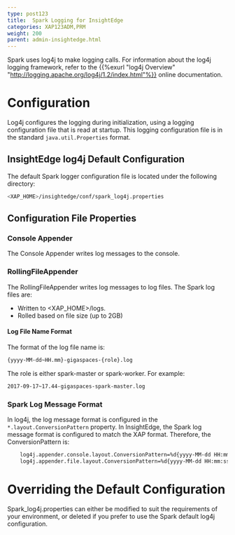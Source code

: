 ```yaml
---
type: post123
title:  Spark Logging for InsightEdge
categories: XAP123ADM,PRM
weight: 200
parent: admin-insightedge.html
---
```



Spark uses log4j to make logging calls.
For information about the log4j logging framework, refer to the {{%exurl "log4j Overview" "http://logging.apache.org/log4j/1.2/index.html"%}} online documentation.

# Configuration

Log4j configures the logging during initialization, using a logging configuration file that is read at startup. This logging configuration file is in the standard `java.util.Properties` format.

## InsightEdge log4j Default Configuration

The default Spark logger configuration file is located under the following directory:

```bash
<XAP_HOME>/insightedge/conf/spark_log4j.properties
```

## Configuration File Properties

### Console Appender

The Console Appender writes log messages to the console.

### RollingFileAppender

The RollingFileAppender writes log messages to log files. The Spark log files are: 

* Written to <XAP_HOME>/logs.
* Rolled based on file size (up to 2GB)

#### Log File Name Format

The format of the log file name is:

```bash
{yyyy-MM-dd~HH.mm}-gigaspaces-{role}.log
```
The role is either spark-master or spark-worker. For example:
```bash
2017-09-17~17.44-gigaspaces-spark-master.log
```
### Spark Log Message Format

In log4j, the log message format is configured in the `*.layout.ConversionPattern` property. In InsightEdge, the Spark log message format is configured to match the XAP format. Therefore, the ConversionPattern is:

```bash
    log4j.appender.console.layout.ConversionPattern=%d{yyyy-MM-dd HH:mm:ss,SSS} %p [%c] - %m%n
    log4j.appender.file.layout.ConversionPattern=%d{yyyy-MM-dd HH:mm:ss,SSS} %p [%c] - %m%n
```

# Overriding the Default Configuration

Spark_log4j.properties can either be modified to suit the requirements of your environment, or deleted if you prefer to use the Spark default log4j configuration.
